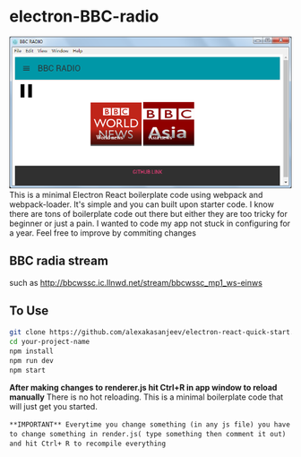 # electron-BBC-radio
![sreccn](/img/screen.png)
This is a minimal Electron React boilerplate code using webpack and webpack-loader. It's simple and you can built upon starter code. I know there are tons of boilerplate code out there but either they are too tricky for beginner or just a pain. I wanted to code my app not stuck in configuring for a year. Feel free to improve by commiting changes

## BBC radia stream
such as
http://bbcwssc.ic.llnwd.net/stream/bbcwssc_mp1_ws-einws

## To Use
```bash
git clone https://github.com/alexakasanjeev/electron-react-quick-start.git your-project-name
cd your-project-name
npm install
npm run dev
npm start
```

**After making changes to renderer.js hit Ctrl+R in app window to reload manually**
There is no hot reloading. This is a minimal boilerplate code that will just get you started.

`**IMPORTANT** Everytime you change something (in any js file) you have to change something in render.js( type something then comment it out) and hit Ctrl+ R to recompile everything `
